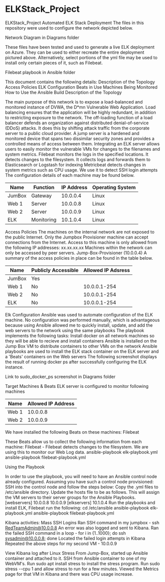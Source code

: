 # ELKStack_Project
ELKStack_Project
Automated ELK Stack Deployment
The files in this repository were used to configure the network depicted below.

Network Diagram in Diagrams folder

These files have been tested and used to generate a live ELK deployment on Azure. They can be used to either recreate the entire deployment pictured above. Alternatively, select portions of the yml file may be used to install only certain pieces of it, such as Filebeat.

Filebeat playbook in Ansible folder

This document contains the following details:
Description of the Topology
Access Policies
ELK Configuration
Beats in Use
Machines Being Monitored
How to Use the Ansible Build
Description of the Topology

The main purpose of this network is to expose a load-balanced and monitored instance of DVWA, the D*mn Vulnerable Web Application.
Load balancing ensures that the application will be highly redundant, in addition to restricting exposure to the network. The off-loading function of a load balancer defends an organization against distributed denial-of-service (DDoS) attacks. It does this by shifting attack traffic from the corporate server to a public cloud provider. A jump server is a hardened and monitored device that spans two dissimilar security zones and provides a controlled means of access between them.
Integrating an ELK server allows users to easily monitor the vulnerable VMs for changes to the filenames and system metrics.
Filebeat monitors the logs in the specified locations. It detects changes to the filesystem. It collects logs and forwards them to Elasticsearch or Logstash for indexing Metricbeat detects changes in system metrics such as CPU usage. We use it to detect SSH login attempts
The configuration details of each machine may be found below.

| Name   | Function   | IP Address | Operating System |
|--------|------------|------------|------------------|
| JumBox | Gateway    | 10.0.0.4   | Linux            |
| Web 1  | Server     | 10.0.0.8   | Linux            |
| Web 2  | Server     | 10.0.0.9   | Linux            |
| ELK    | Monitoring | 10.1.0.4   | Linux            |

Access Policies
The machines on the internal network are not exposed to the public Internet.
Only the Jumpbox Provisioner machine can accept connections from the Internet. Access to this machine is only allowed from the following IP addresses: xx.xx.xx.xx
Machines within the network can only be accessed by peer servers. Jump-Box-Provisioner (10.0.0.4)
A summary of the access policies in place can be found in the table below.

| Name   | Publicly Accessible | Allowed IP Adsress |
|--------|---------------------|--------------------|
| JumBox | Yes                 |                    |
| Web 1  | No                  | 10.0.0.1-254       |
| Web 2  | No                  | 10.0.0.1-254       |
| ELK    | No                  | 10.0.0.1-254       |

Elk Configuration
Ansible was used to automate configuration of the ELK machine. No configuration was performed manually, which is advantageous because using Ansible allowed me to quickly install, update, and add the web servers to the network using the same playbooks
The playbook implements the following tasks:
Install docker on all network machines so they will be able to recieve and install containers Ansible is installed on the Jump Box VM to distribute containers to other VMs on the network Ansible playbooks are used to install the ELK stack container on the ELK server and a 'Beats' containers on the Web servers
The following screenshot displays the result of running docker ps after successfully configuring the ELK instance.

Link to sudo_docker_ps screenshot in Diagrams folder

Target Machines & Beats
ELK server is configured to monitor following machines

| Name  | Allowed IP Address |
|-------|--------------------|
| Web 1 | 10.0.0.8           |
| Web 2 | 10.0.0.9           |

We have installed the following Beats on these machines:
Filebeat

These Beats allow us to collect the following information from each machine:
Filebeat - Filebeat detects changes to the filesystem. We are using this to monitor our Web Log data.
ansible-playbook elk-playbook.yml
ansible-playbook filebeat-playbook.yml

Using the Playbook 

In order to use the playbook, you will need to have an Ansible control node already configured. Assuming you have such a control node provisioned: SSH into the control node and follow the steps below:
Copy the .yml files to /etc/ansible directory. Update the hosts file to be as follows. This will assign the VM servers to their server groups for the Ansible Playbooks. [webservers] 10.0.0.8 10.0.0.9 [elkservers] 10.1.0.4
Run the playbooks and install ELK, Filebeat run the following: cd /etc/ansible ansible-playbook elk-playbook.yml ansible-playbook filebeat-playbook.yml

Kibana activities:
Mass SSH Logins
Ran SSH command in my jumpbox - ssh RedTeamAdmin@10.0.0.8
An error was also logged and sent to Kibana.
Ran the failed SSH command in a loop - for i in {1..1000}; do ssh sysadmin@10.0.0.8; done
Located the failed login attempts in Kibana
Repeated the above steps for my second VM - 10.0.0.9

View Kibana log after Linux Stress
From Jump-Box, started up Ansible container and attached to it.
SSH from Ansible container to one of my WebVM's.
Run sudo apt install stress to install the stress program.
Run sudo stress --cpu 1 and allow stress to run for a few minutes.
Viewed the Metrics page for that VM in Kibana and there was CPU usage increase.

